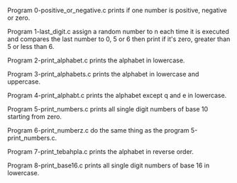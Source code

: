 Program 0-positive_or_negative.c prints if one 
number is positive, negative or zero.

Program 1-last_digit.c assign a random number
to n each time it is executed and compares the 
last number to 0, 5 or 6 then print if it's zero,
 greater than 5 or less than 6.

Program 2-print_alphabet.c prints the alphabet 
in lowercase.

Program 3-print_alphabets.c prints the alphabet
in lowercase and uppercase.

Program 4-print_alphabt.c prints the alphabet
except q and e in lowercase.

Program 5-print_numbers.c prints all single digit
numbers of base 10 starting from zero.

Program 6-print_numberz.c do the same thing as the
program 5-print_numbers.c.

Program 7-print_tebahpla.c prints the alphabet in 
reverse order.

Program 8-print_base16.c prints all single digit
numbers of base 16 in lowercase.
